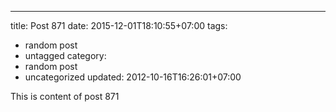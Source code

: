 ---
title: Post 871
date: 2015-12-01T18:10:55+07:00
tags:
  - random post
  - untagged
category:
  - random post
  - uncategorized
updated: 2012-10-16T16:26:01+07:00

This is content of post 871